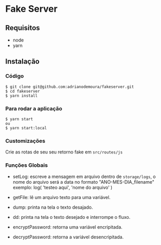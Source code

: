 # Fake Server

## Requisitos

-   node
-   yarn


## Instalação 
### Código
```shell
$ git clone git@github.com:adrianodemoura/fakeserver.git
$ cd fakeserver
$ yarn install
```
### Para rodar a aplicação
```shell
$ yarn start
ou
$ yarn start:local
```

### Customizações
Crie as rotas de seu seu retorno fake em `src/routes/js`

### Funções Globais
- setLog: escreve a mensagem em arquivo dentro de `storage/logs`, o nome do 
arquivo será a data no formato "ANO-MES-DIA_filename"
exemplo: log( 'testeo aqui', 'nome do arquivo' )

- getFile: lê um arquivo texto para uma variável.

- dump: printa na tela o texto desajado.

- dd: printa na tela o texto desejado e interrompe o fluxo.

- encryptPassword: retorna uma variável encripitada.

- decryptPassword: retorna a variável desencripitada.